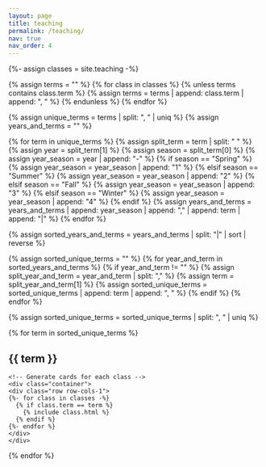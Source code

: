 ```yaml
---
layout: page
title: teaching
permalink: /teaching/
nav: true
nav_order: 4
---
```


<!-- _pages/teaching.md -->
<div class="teaching">

  <!-- Get classes and extract terms in which there was a class -->
<!--
  {%- assign classes = site.teaching -%}

  {% assign sorted_terms = "" %}
  {% assign years = "" %}

  {% for class in classes %}
    {% unless years contains class.term %}
      {% assign year = class.term | split: " " | last %}
      {% assign years = years | append: year | append: ", " %}
    {% endunless %}
  {% endfor %}

  {% assign unique_years = years | split: ", " | uniq | sort %}

  {% for year in unique_years %}
    {% assign year_terms = classes | where_exp: "item", "item.term contains year" %}
    {% for term in year_terms %}
      {% unless sorted_terms contains term.term %}
        {% assign sorted_terms = sorted_terms | append: term.term | append: ", " %}
      {% endunless %}
    {% endfor %}
  {% endfor %}

  {% assign sorted_unique_terms = sorted_terms | split: ", " | uniq | reverse %}
-->
  

  {%- assign classes = site.teaching -%}

  {% assign terms = "" %}
  {% for class in classes %}
    {% unless terms contains class.term %}
      {% assign terms = terms | append: class.term | append: ", " %}
    {% endunless %}
  {% endfor %}

  {% assign unique_terms = terms | split: ", " | uniq %}
  {% assign years_and_terms = "" %}

  {% for term in unique_terms %}
    {% assign split_term = term | split: " " %}
    {% assign year = split_term[1] %}
    {% assign season = split_term[0] %}
    {% assign year_season = year | append: "-" %}
    {% if season == "Spring" %}
      {% assign year_season = year_season | append: "1" %}
    {% elsif season == "Summer" %}
      {% assign year_season = year_season | append: "2" %}
    {% elsif season == "Fall" %}
      {% assign year_season = year_season | append: "3" %}
    {% elsif season == "Winter" %}
      {% assign year_season = year_season | append: "4" %}
    {% endif %}
    {% assign years_and_terms = years_and_terms | append: year_season | append: "," | append: term | append: "|" %}
  {% endfor %}

  {% assign sorted_years_and_terms = years_and_terms | split: "|" | sort | reverse %}

  {% assign sorted_unique_terms = "" %}
  {% for year_and_term in sorted_years_and_terms %}
    {% if year_and_term != "" %}
      {% assign split_year_and_term = year_and_term | split: "," %}
      {% assign term = split_year_and_term[1] %}
      {% assign sorted_unique_terms = sorted_unique_terms | append: term | append: ", " %}
    {% endif %}
  {% endfor %}

  {% assign sorted_unique_terms = sorted_unique_terms | split: ", " | uniq %}

  <!-- Display classes by term -->
  {% for term in sorted_unique_terms %}
    <h2 class="teaching"> {{ term }}</h2>

    <!-- Generate cards for each class -->
    <div class="container">
    <div class="row row-cols-1">
    {%- for class in classes -%}
      {% if class.term == term %}
        {% include class.html %}
      {% endif %}
    {%- endfor %}
    </div>
    </div>
  {% endfor %}


</div>
